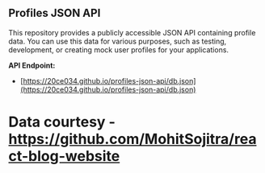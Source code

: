 ## Profiles JSON API

This repository provides a publicly accessible JSON API containing profile data. You can use this data for various purposes, such as testing, development, or creating mock user profiles for your applications.

**API Endpoint:**

- [https://20ce034.github.io/profiles-json-api/db.json](https://20ce034.github.io/profiles-json-api/db.json)

# Data courtesy - https://github.com/MohitSojitra/react-blog-website
